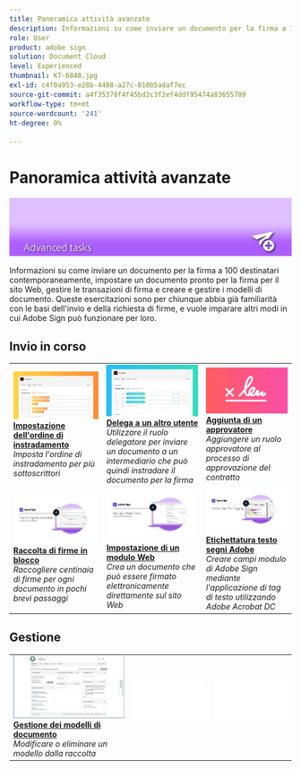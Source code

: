 ```yaml
---
title: Panoramica attività avanzate
description: Informazioni su come inviare un documento per la firma a 100 destinatari contemporaneamente, impostare un documento pronto per la firma per il sito Web, gestire le transazioni di firma e creare e gestire i modelli di documento
role: User
product: adobe sign
solution: Document Cloud
level: Experienced
thumbnail: KT-6848.jpg
exl-id: c4f0a953-e28b-4488-a27c-010b5adaf7ec
source-git-commit: a4f35378f4f45bd2c3f2ef4ddf95474a83655709
workflow-type: tm+mt
source-wordcount: '241'
ht-degree: 0%

---
```


# Panoramica attività avanzate

![Firma immagine avanzata](../assets/Hero-Advanced.png)

Informazioni su come inviare un documento per la firma a 100 destinatari contemporaneamente, impostare un documento pronto per la firma per il sito Web, gestire le transazioni di firma e creare e gestire i modelli di documento. Queste esercitazioni sono per chiunque abbia già familiarità con le basi dell&#39;invio e della richiesta di firme, e vuole imparare altri modi in cui Adobe Sign può funzionare per loro.

## Invio in corso

<table style="table-layout:fixed">
<tr>
  <td>
    <a href="setting-up-routing.md">
      <img alt="Impostazione dell'ordine di instradamento" src="../assets/Routing.png">
    </a>
    <div>
    <a href="setting-up-routing.md"><strong>Impostazione dell'ordine di instradamento</strong></a>
    </div>
    <em>Imposta l'ordine di instradamento per più sottoscrittori</em>
    <br>
  </td>
  <td>
    <a href="delegate-signature.md">
      <img alt="Delega a un altro utente" src="../assets/Delegating.png" />
    </a>  
    <div>
    <a href="delegate-signature.md"><strong>Delega a un altro utente</strong></a>
    </div>
    <em>Utilizzare il ruolo delegatore per inviare un documento a un intermediario che può quindi instradare il documento per la firma</em>
    <br>
  </td>
  <td>
    <a href="add-an-approver.md">
      <img alt="Aggiunta di un approvatore" src="../assets/Approver.png" />
    </a>
    <div>
    <a href="add-an-approver.md"><strong>Aggiunta di un approvatore</strong></a>
    </div>
    <em>Aggiungere un ruolo approvatore al processo di approvazione del contratto</em>
    <br>
  </td>
</tr>
<tr>
  <td>
    <a href="megasign.md">
      <img alt="Raccolta di firme in blocco" src="../assets/Megasign.png" />
    </a>
    <div>
    <a href="megasign.md"><strong>Raccolta di firme in blocco</strong></a>
    </div>
    <em>Raccogliere centinaia di firme per ogni documento in pochi brevi passaggi</em>
    <br>
  </td>
  <td>
    <a href="webform.md">
      <img alt="Impostazione di un modulo Web" src="../assets/Webform.png" />
    </a>
    <div>
    <a href="webform.md"><strong>Impostazione di un modulo Web</strong></a>
    </div>
    <em>Crea un documento che può essere firmato elettronicamente direttamente sul sito Web</em>
    <br>
  </td> 
  <td>
    <a href="adobe-sign-text-tagging.md">
      <img alt="Etichettatura testo segni Adobe" src="../assets/Text-Tagging.png" />
  </a>
    <div>
    <a href="adobe-sign-text-tagging.md"><strong>Etichettatura testo segni Adobe</strong></a>
    </div>
    <em>Creare campi modulo di Adobe Sign mediante l'applicazione di tag di testo utilizzando Adobe Acrobat DC</em>
    <br>
  </td> 
</table>

## Gestione

<table style="table-layout:fixed">
<tr>
  <td>
    <a href="edit-a-template.md">
      <img alt="Gestione dei modelli di documento" src="../assets/ManageTemplate.png" />
    </a>
    <div>
    <a href="edit-a-template.md"><strong>Gestione dei modelli di documento</strong></a>
    </div>
    <em>Modificare o eliminare un modello dalla raccolta</em>
    <br>
  </td>  
  <td>
    <img alt="Spaziatore" src="../assets/Whitespacer.png" />
    <div>
    <br>
  </td>
  <td>
    <img alt="Spaziatore" src="../assets/Whitespacer.png" />
    <div>
    <br>
  </td>
</tr>
</table>
